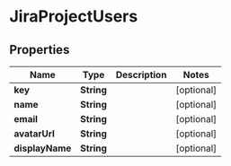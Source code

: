 
# JiraProjectUsers

## Properties
Name | Type | Description | Notes
------------ | ------------- | ------------- | -------------
**key** | **String** |  |  [optional]
**name** | **String** |  |  [optional]
**email** | **String** |  |  [optional]
**avatarUrl** | **String** |  |  [optional]
**displayName** | **String** |  |  [optional]



